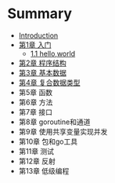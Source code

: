 # Summary

* [Introduction](README.md)
* [第1章 入门](di-1-zhang-ru-men.md)
  * [1.1 hello,world](di-1-zhang-ru-men/11-helloworld.md)
* [第2章 程序结构](di-2-zhang-cheng-xu-jie-gou.md)
* [第3章 基本数据](di-3-zhang-ji-ben-shu-ju.md)
* [第4章 复合数据类型](di-4-zhang-fu-he-shu-ju-lei-xing.md)
* 第5章 函数
* 第6章 方法
* 第7章 接口
* 第8章 goroutine和通道
* 第9章 使用共享变量实现并发
* 第10章 包和go工具
* 第11章 测试
* 第12章 反射
* 第13章 低级编程

